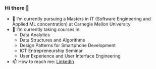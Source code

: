 ### Hi there 👋
- 🔭 I’m currently pursuing a Masters in IT (Software Engineering and Applied ML concentration) at Carnegie Mellon University
- 🌱 I’m currently taking courses in: 
    - Data Analytics
    - Data Structures and Algorithms
    - Design Patterns for Smartphone Development
    - ICT Entrepreneurship Seminar
    - User Experience and User Interface Engineering
- 📫 How to reach me: [LinkedIn](https://www.linkedin.com/in/jerry-auvagha/)

<!--
**auvagha-jb/auvagha-jb** is a ✨ _special_ ✨ repository because its `README.md` (this file) appears on your GitHub profile.

Here are some ideas to get you started:


- 👯 I’m looking to collaborate on ...
- 🤔 I’m looking for help with ...
- 💬 Ask me about ...
- 😄 Pronouns: ...
- ⚡ Fun fact: ...
-->
